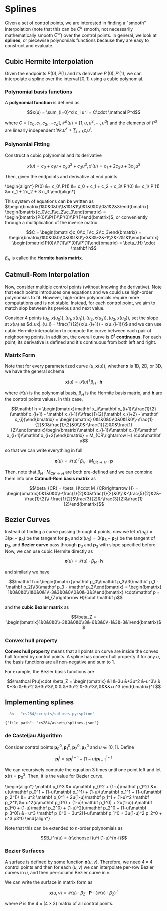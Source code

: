 # Splines

Given a set of control points, we are interested in finding a "smooth" interpolation (note that this can be $C^k$ smooth, not necessarily mathematically smooth $C^\infty$) over the control points. In general, we look at __splines__, or piecewise polynomials functions because they are easy to construct and evaluate. 

## Cubic Hermite Interpolation

Given the endpoints $P(0), P(1)$ and its derivative $P'(0), P'(1)$, we can interpolate a spline over the interval $[0, 1]$ using a cubic polynomial. 

### Polynomial basis functions

A __polynomial function__ is defined as 

$$x(u) = \sum_{i=0}^d c_i u^i = C\cdot \mathcal P^d$$

where $C = [c_0, c_1, c_2, \cdots c_d], \mathcal P^d(u) = [1, u, u^2, \cdots, u^d]$ and the elements of $P^d$ are linearly independent $\forall k. u^k \neq \sum_{i\neq k} c_i u^i$.

### Polynomial Fitting

Construct a cubic polynomial and its derivative

$$x(u) = c_0 + c_1u + c_2 u^2 + c_3 u^3, x'(u) = c_1 + 2c_2 u + 3c_3 u^2$$

Then, given the endpoints and derivative at end points

\begin{align*}
P(0) &= c_0\\
P(1) &= c_0 + c_1 + c_2 + c_3\\
P'(0) &= c_1\\
P'(1) &= c_1 + 2c_2 + 3 c_3
\end{align*}

This system of equations can be written as $\begin{bmatrix}1&0&0&0\\1&1&1&1\\0&1&0&0\\0&1&2&3\end{bmatrix} \begin{bmatrix}c_0\\c_1\\c_2\\c_3\end{bmatrix} = \begin{bmatrix}P(0)\\P(1)\\P'(0)\\P'(1)\end{bmatrix}$, or conveniently through a multiplication of the inverse matrix 

$$C = \begin{bmatrix}c_0\\c_1\\c_2\\c_3\end{bmatrix} = \begin{bmatrix}1&0&0&0\\0&0&1&0\\-3&3&-2&-1\\2&-2&1&1\end{bmatrix} \begin{bmatrix}P(0)\\P(1)\\P'(0)\\P'(1)\end{bmatrix} = \beta_{H} \cdot \mathbf h$$

$\beta_H$ is called the __Hermite basis matrix__. 

## Catmull-Rom Interpolation

Now, consider multiple control points (without knowing the derivative). Note that each points introduces one equations and we could use high-order polynomials to fit. However, high-order polynomials require more computations and is not stable. Instead, for each control point, we aim to match slop between its previous and next value. 

Consider 4 points $(u_0, x(u_0)), (u_1, x(u_1)), (u_2, x(u_2)), (u_3, x(u_3))$, set the slope at $x(u_i)$ as $d_ux|_{u_i} = \frac{1}{2}{x(u_{i+1}) - x(u_{i-1})}$ and we can use cubic Hermite interpolation to compute the curve between each pair of neighboring points. In addition, the overall curve is __$C^1$ continuous__. For each point, its derivative is defined and it's continuous from both left and right. 

### Matrix Form
Note that for every parameterized curve $(u, \mathbf x(u))$, whether $\mathbf x$ is 1D, 2D, or 3D, we have the general schema 

$$\mathbf x(u) = \mathcal P(u)^T \beta_H \cdot \mathbf h$$

where $\mathcal P(u)$ is the polynomial basis, $\beta_H$ is the Hermite basis matrix, and $\mathbf h$ are the control points values. In this case, 

$$\mathbf h = \begin{bmatrix}\mathbf x_i\\\mathbf x_{i+1}\\\frac{1}{2}(\mathbf x_{i+1} - \mathbf x_{i-1})\\\frac{1}{2}(\mathbf x_{i+2} - \mathbf x_{i})\end{bmatrix} = \begin{bmatrix}
0&1&0&0\\0&0&1&0\\-\frac{1}{2}&0&\frac{1}{2}&0\\0&-\frac{1}{2}&0&\frac{1}{2}\end{bmatrix}\begin{bmatrix}\mathbf x_{i-1}\\\mathbf x_{i}\\\mathbf x_{i+1}\\\mathbf x_{i+2}\end{bmatrix} = M_{CR\rightarrow H} \cdot\mathbf p$$

so that we can write everything in full

$$\mathbf x(u) = \mathcal P(u)^T \beta_H\cdot M_{CR\rightarrow H}\cdot\mathbf p$$

Then, note that $\beta_H\cdot M_{CR\rightarrow H}$ are both pre-defined and we can combine them into one __Catmull-Rom basis matrix__ as

$$\beta_{CR} = \beta_H\cdot M_{CR\rightarrow H} = \begin{bmatrix}0&1&0&0\\-\frac{1}{2}&0&\frac{1}{2}&0\\1&-\frac{5}{2}&2&-\frac{1}{2}\\-\frac{1}{2}&\frac{3}{2}&-\frac{3}{2}&\frac{1}{2}\end{bmatrix}$$

## Bezier Curves
Instead of finding a curve passing through 4 points, now we let $\mathbf x'(u_0) = 3(\mathbf p_1 - \mathbf p_0)$ be the tangent for $\mathbf p_0$ and $\mathbf x'(u_3) = 3(\mathbf p_3 - \mathbf p_2)$ be the tangent of $\mathbf p_3$, and __Bezier curve__ pass through $\mathbf p_0$ and $\mathbf p_3$ with slope specified before. Now, we can use cubic Hermite directly as 

$$\mathbf x(u) = \mathcal P(u)\cdot\beta_H \cdot \mathbf h$$

and similarly we have 

$$\mathbf h = \begin{bmatrix}\mathbf p_0\\\mathbf p_3\\3(\mathbf p_1 - \mathbf p_2)\\3(\mathbf p_3 - \mathbf p_2)\end{bmatrix} = \begin{bmatrix}
1&0&0&0\\1&0&0&1\\-3&3&0&0\\0&0&-3&3\end{bmatrix} \cdot\mathbf p = M_{Z\rightarrow H}\cdot \mathbf p$$

and the __cubic Bezier matrix__ as 

$$\beta_Z = \begin{bmatrix}1&0&0&0\\-3&3&0&0\\3&-6&3&0\\-1&3&-3&1\end{bmatrix}$$

### Convex hull property

__Convex hull property__ means that all points on curve are inside the convex hull formed by control points. A spline has convex hull property if for any $u$, the basis functions are all non-negative and sum to $1$. 

For example, the Bezier basis functions are 

$$\mathcal P(u)\cdot \beta_Z = \begin{bmatrix}
&1 &-3u  &+3u^2  &-u^3\\
&  &+3u  &-6u^2  &+3u^3\\
&  & &+3u^2 &-3u^3\\
&&&&+u^3
\end{bmatrix}^T$$

## Implementing splines

```python
--8<-- "cs284/scripts/splines.py:spline"
```

```plotly
{"file_path": "cs284/assets/splines.json"}
```

### de Casteljau Algorithm

Consider control points $\mathbf p^0_0, \mathbf p^0_1, \mathbf p^0_2, \mathbf p^0_3$ and $u\in[0, 1]$. Define 

$$\mathbf p_i^j = u \mathbf p_i^{j-1} + (1-u)\mathbf p_{i+1}^{j-1}$$

We can recursively compute the equation 3 times until one point left and let $\mathbf x(t) = \mathbf p^3_0$. Then, it is the value for Bezier curve. 

\begin{align*}
\mathbf p_0^3 &= u\mathbf p_0^2 + (1-u)\mathbf p_1^2\\
&= u(u\mathbf p_0^1 + (1-u)\mathbf p_1^1) + (1-u)(u\mathbf p_1^1 + (1-u)\mathbf p_2^1)\\
&= u^2 \mathbf p_0^1 + 2u(1-u)\mathbf p_1^1 + (1-u)^2 \mathbf p_2^1\\
&= u^2(u\mathbf p_0^0 + (1-u)\mathbf p_1^0) + 2u(1-u)(u\mathbf p_1^0 + (1-u)\mathbf p_2^0) + (1-u)^2(u\mathbf p_2^0 + (1-u)\mathbf p_3^0)\\
&= u^3 \mathbf p_0^0 + 3u^2(1-u)\mathbf p_1^0 + 3u(1-u)^2 p_2^0 + u^3 p3^0
\end{align*}

Note that this can be extended to $n$-order polynomials as 

$$B_i^n(u) = {n\choose i}u^i (1-u)^{n-i}$$

### Bezier Surfaces

A surface is defined by some function $\mathbf x(u, v)$. Therefore, we need $4\times 4$ control points and then for each $(u,v)$ we can interpolate per-row Bezier curves in $u$, and then per-column Bezier curve in $v$. 

We can write the surface in matrix form as

$$\mathbf x(u,v) = \mathcal P(u) \cdot \beta_Z \cdot \mathbf P \cdot (\mathcal P(v)\cdot \beta_Z)^T$$

where $P$ is the $4 \times (4 \times 3)$ matrix of all control points. 